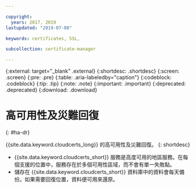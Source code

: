 ```yaml
---

copyright:
  years: 2017, 2019
lastupdated: "2019-07-08"

keywords: certificates, SSL, 

subcollection: certificate-manager

---
```


{:external: target="_blank" .external}
{:shortdesc: .shortdesc}
{:screen: .screen}
{:pre: .pre}
{:table: .aria-labeledby="caption"}
{:codeblock: .codeblock}
{:tip: .tip}
{:note: .note}
{:important: .important}
{:deprecated: .deprecated}
{:download: .download}

# 高可用性及災難回復
{: #ha-dr}

{{site.data.keyword.cloudcerts_long}} 的高可用性及災難回復。
{: shortdesc}

* {{site.data.keyword.cloudcerts_short}} 服務是高度可用的地區服務。在每個支援的位置中，服務存在於多個可用性區域，而不會有單一失敗點。
* 儲存在 {{site.data.keyword.cloudcerts_short}} 資料庫中的資料會每天備份。如果需要回復位置，資料便可用來還原。
